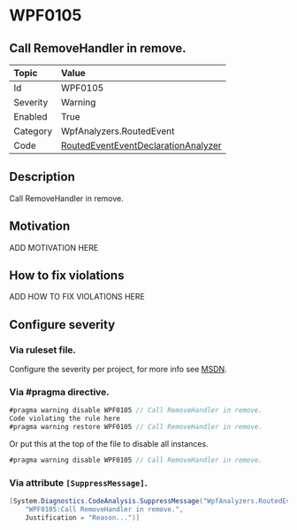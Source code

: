 # WPF0105
## Call RemoveHandler in remove.

| Topic    | Value
| :--      | :--
| Id       | WPF0105
| Severity | Warning
| Enabled  | True
| Category | WpfAnalyzers.RoutedEvent
| Code     | [RoutedEventEventDeclarationAnalyzer]([RoutedEventEventDeclarationAnalyzer](https://github.com/DotNetAnalyzers/WpfAnalyzers/blob/master/WpfAnalyzers/Analyzers/RoutedEventEventDeclarationAnalyzer.cs))

## Description

Call RemoveHandler in remove.

## Motivation

ADD MOTIVATION HERE

## How to fix violations

ADD HOW TO FIX VIOLATIONS HERE

<!-- start generated config severity -->
## Configure severity

### Via ruleset file.

Configure the severity per project, for more info see [MSDN](https://msdn.microsoft.com/en-us/library/dd264949.aspx).

### Via #pragma directive.
```C#
#pragma warning disable WPF0105 // Call RemoveHandler in remove.
Code violating the rule here
#pragma warning restore WPF0105 // Call RemoveHandler in remove.
```

Or put this at the top of the file to disable all instances.
```C#
#pragma warning disable WPF0105 // Call RemoveHandler in remove.
```

### Via attribute `[SuppressMessage]`.

```C#
[System.Diagnostics.CodeAnalysis.SuppressMessage("WpfAnalyzers.RoutedEvent", 
    "WPF0105:Call RemoveHandler in remove.", 
    Justification = "Reason...")]
```
<!-- end generated config severity -->